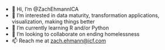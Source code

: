 - 👋 Hi, I’m @ZachEhmannICA
- 👀 I’m interested in data maturity, transformation applications, visualization, making things better
- 🌱 I’m currently learning R and/or Python
- 💞️ I’m looking to collaborate on ending homelessness
- 📫 Reach me at zach.ehmann@icf.com

<!---
ZachEhmannICA/ZachEhmannICA is a ✨ special ✨ repository because its `README.md` (this file) appears on your GitHub profile.
You can click the Preview link to take a look at your changes.
--->
